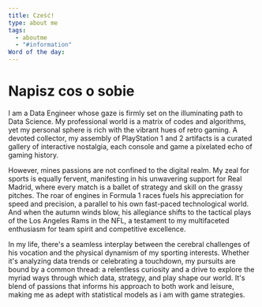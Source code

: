 ```yaml
---
title: Cześć!
type: about me
tags:
  - aboutme
  - "#information"
Word of the day:
---
```

# Napisz cos o sobie
I am a Data Engineer whose gaze is firmly set on the illuminating path to Data Science. My professional world is a matrix of codes and algorithms, yet my personal sphere is rich with the vibrant hues of retro gaming. A devoted collector, my assembly of PlayStation 1 and 2 artifacts is a curated gallery of interactive nostalgia, each console and game a pixelated echo of gaming history.

However, mines passions are not confined to the digital realm. My zeal for sports is equally fervent, manifesting in his unwavering support for Real Madrid, where every match is a ballet of strategy and skill on the grassy pitches. The roar of engines in Formula 1 races fuels his appreciation for speed and precision, a parallel to his own fast-paced technological world. And when the autumn winds blow, his allegiance shifts to the tactical plays of the Los Angeles Rams in the NFL, a testament to my multifaceted enthusiasm for team spirit and competitive excellence.

In my life, there's a seamless interplay between the cerebral challenges of his vocation and the physical dynamism of my sporting interests. Whether it's analyzing data trends or celebrating a touchdown, my pursuits are bound by a common thread: a relentless curiosity and a drive to explore the myriad ways through which data, strategy, and play shape our world. It's blend of passions that informs his approach to both work and leisure, making me as adept with statistical models as i am with game strategies.